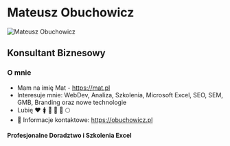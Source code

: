 # Mateusz Obuchowicz
![Mateusz Obuchowicz](https://obuchowicz.pl/mateusz-obuchowicz.jpg)
## Konsultant Biznesowy
### O mnie
- Mam na imię Mat - https://mat.pl
- Interesuje mnie: WebDev, Analiza, Szkolenia, Microsoft Excel, SEO, SEM, GMB, Branding oraz nowe technologie
- Lubię :heart: :womens: :dog: :horse: :sheep: :full_moon:
- :email: Informacje kontaktowe: https://obuchowicz.pl

#### Profesjonalne Doradztwo i Szkolenia Excel

<!---
obuchowicz/obuchowicz is a ✨ special ✨ repository because its `README.md` (this file) appears on your GitHub profile.
You can click the Preview link to take a look at your changes.
--->
